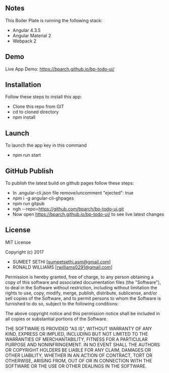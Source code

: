 ## Notes

This Boiler Plate is running the following stack:
-   Angular 4.3.5
-	Angular Material 2
-   Webpack 2


## Demo
Live App Demo: <https://bparch.github.io/bp-todo-ui/>


## Installation

Follow these steps to install this app:
-   Clone this repo from GIT
-   cd to cloned directory
-   npm install


## Launch

To launch the app key in this command 
-	npm run start


## GitHub Publish

To publish the latest build on github pages follow these steps:
-   In .angular-cli.json file remove/uncomment "ejected": true
-   npm i -g angular-cli-ghpages
-   npm run gitpub
-   ngh --repo=https://github.com/bparch/bp-todo-ui.git
-   Now open <https://bparch.github.io/bp-todo-ui/> to see live latest changes


## License

MIT License

Copyright (c) 2017 
-   SUMEET SETHI [<sumeetsethi.asm@gmail.com>]
-   RONALD WILLIAMS [<rwilliams0291@gmail.com>]

Permission is hereby granted, free of charge, to any person obtaining a copy
of this software and associated documentation files (the "Software"), to deal
in the Software without restriction, including without limitation the rights
to use, copy, modify, merge, publish, distribute, sublicense, and/or sell
copies of the Software, and to permit persons to whom the Software is
furnished to do so, subject to the following conditions:

The above copyright notice and this permission notice shall be included in all
copies or substantial portions of the Software.

THE SOFTWARE IS PROVIDED "AS IS", WITHOUT WARRANTY OF ANY KIND, EXPRESS OR
IMPLIED, INCLUDING BUT NOT LIMITED TO THE WARRANTIES OF MERCHANTABILITY,
FITNESS FOR A PARTICULAR PURPOSE AND NONINFRINGEMENT. IN NO EVENT SHALL THE
AUTHORS OR COPYRIGHT HOLDERS BE LIABLE FOR ANY CLAIM, DAMAGES OR OTHER
LIABILITY, WHETHER IN AN ACTION OF CONTRACT, TORT OR OTHERWISE, ARISING FROM,
OUT OF OR IN CONNECTION WITH THE SOFTWARE OR THE USE OR OTHER DEALINGS IN THE
SOFTWARE.